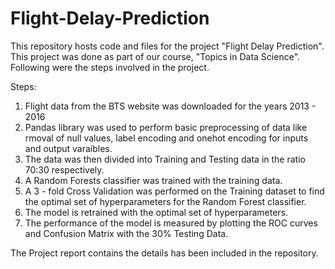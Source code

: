 # Flight-Delay-Prediction
This repository hosts code and files for the project "Flight Delay Prediction". This project was done as part of our course, "Topics in Data Science". Following were the steps involved in the project.

Steps:

1. Flight data from the BTS website was downloaded for the years 2013 - 2016
2. Pandas library was used to perform basic preprocessing of data like rmoval of null values, label encoding and onehot encoding for inputs and output varaibles.
3. The data was then divided into Training and Testing data in the ratio 70:30 respectively.
4. A Random Forests classifier was trained with the training data.
5. A 3 - fold Cross Validation was performed on the Training dataset to find the optimal set of hyperparameters for the Random Forest classifier.
6. The model is retrained with the optimal set of hyperparameters.
7. The performance of the model is measured by plotting the ROC curves and Confusion Matrix with the 30% Testing Data.

The Project report contains the details has been included in the repository.

